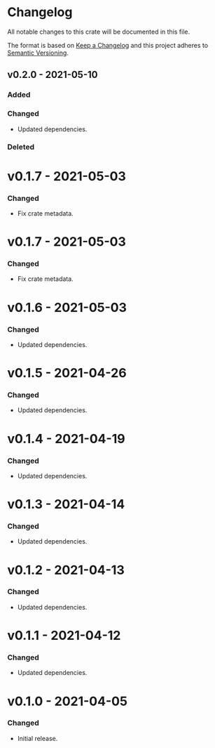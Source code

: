 # Changelog

All notable changes to this crate will be documented in this file.

The format is based on [Keep a Changelog](http://keepachangelog.com/en/1.0.0/)
and this project adheres to [Semantic Versioning](https://semver.org/spec/v2.0.0.html).

## v0.2.0 - 2021-05-10
### Added
### Changed
- Updated dependencies.
### Deleted

# v0.1.7 - 2021-05-03
### Changed
- Fix crate metadata.

# v0.1.7 - 2021-05-03
### Changed
- Fix crate metadata.

# v0.1.6 - 2021-05-03
### Changed
- Updated dependencies.

# v0.1.5 - 2021-04-26
### Changed
- Updated dependencies.

# v0.1.4 - 2021-04-19
### Changed
- Updated dependencies.

# v0.1.3 - 2021-04-14
### Changed
- Updated dependencies.

# v0.1.2 - 2021-04-13
### Changed
- Updated dependencies.

# v0.1.1 - 2021-04-12
### Changed
- Updated dependencies.

# v0.1.0 - 2021-04-05
### Changed
- Initial release.
